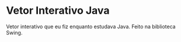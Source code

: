 # Vetor Interativo Java
Vetor interativo que eu fiz enquanto estudava Java. Feito na biblioteca Swing.
